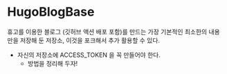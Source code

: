# HugoBlogBase
휴고를 이용한 블로그 (깃허브 액션 배포 포함)를 만드는 가장 기본적인 최소한의 내용만을 저장해 둔 저장소, 이것을 포크해서 추가 활용할 수 있다.
- 자신의 저장소에 ACCESS_TOKEN 을 꼭 만들어야 한다.
	- 방법을 정리해 두자! 
